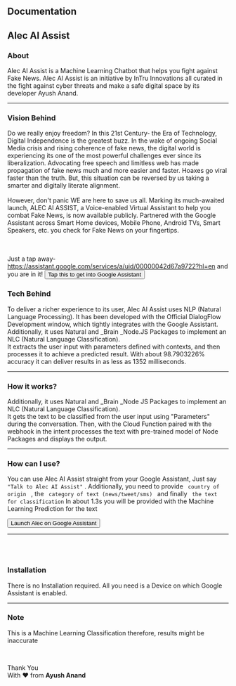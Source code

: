 <h2> Documentation </h2>
<h2> Alec AI Assist </h2>
<h3 >About</h3>
<p >Alec AI Assist is a Machine Learning Chatbot that helps you fight against Fake News. Alec AI Assist is an initiative by InTru Innovations all curated in the fight against cyber threats and make a safe digital space by its developer Ayush Anand.
<hr>
<h3  >Vision Behind</h3>
<p  > Do we really enjoy freedom? In this 21st Century- the Era of Technology, Digital Independence is the greatest buzz. In the wake of ongoing Social Media crisis and rising coherence of fake news, the digital world is experiencing its one of the most powerful challenges ever since its liberalization. Advocating free speech and limitless web has made propagation of fake news much and more easier and faster. Hoaxes go viral faster than the truth. But, this situation can be reversed by us taking a smarter and digitally literate alignment.
<br/><br/>However, don't panic WE are here to save us all. Marking its much-awaited launch, ALEC AI ASSIST, a Voice-enabled Virtual Assistant to help you combat Fake News, is now available publicly. Partnered with the Google Assistant across Smart Home devices, Mobile Phone, Android TVs, Smart Speakers, etc. you check for Fake News on your fingertips.

<br/><br/>Just a tap away- <a href="https://assistant.google.com/services/a/uid/00000042d67a9722?hl=en">https://assistant.google.com/services/a/uid/00000042d67a9722?hl=en</a> and you are in it!
<button onclick="javascript: window.location.href='https://assistant.google.com/services/a/uid/00000042d67a9722?hl=en' " class="btn btn-info">Tap this to get into Google Assistant</button>
<h3  >Tech Behind</h3>
<p  >To deliver a richer experience to its user, Alec AI Assist uses NLP (Natural Language Processing). It has been developed with the Official DialogFlow Development window, which tightly integrates with the Google Assistant. Additionally, it uses Natural and _Brain _Node.JS Packages to implement an NLC (Natural Language Classification).<br/>
It extracts the user input with parameters defined with contexts, and then processes it to achieve a predicted result. With about 98.7903226% accuracy it can deliver results in as less as 1352 milliseconds.
<hr>
<h3  >How it works?</h3>
<p  >
Additionally, it uses Natural and _Brain _Node JS Packages to implement an NLC (Natural Language Classification). <br/>
It gets the text to be classified from the user input using "Parameters" during the conversation. Then, with the Cloud Function paired with the webhook in the intent processes the text with pre-trained model of Node Packages and displays the output.
</p>
<hr>
<h3  > How can I use? </h3>
<p  > You can use Alec AI Assist straight from your Google Assistant, Just say <code>"Talk to Alec AI Assist"</code> . Additionally, you need to provide <code> country of origin </code> , the <code> category of text (news/tweet/sms) </code> and finally <code> the text for classification</code>
In about 1.3s you will be provided with the Machine Learning Prediction for the text </p>

<button onclick="window.location.href='https://assistant.google.com/services/a/uid/00000042d67a9722?hl=en' " class="btn btn-primary">Launch Alec on Google Assistant </button>
<hr>        
<br/><br/>
<h3  > Installation </h3>
<p'> There is no Installation required. All you need is a Device on which Google Assistant is enabled.</p>

<hr>        
<h3  > Note </h3>
<p class='text-danger info'> This is a Machine Learning Classification therefore, results might be inaccurate </p>
<br/>
<p  >


Thank You <br/>
With &hearts; from <b>Ayush Anand</b>
</p>